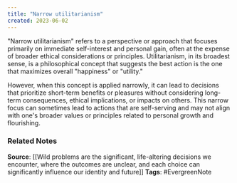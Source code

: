 ```yaml
---
title: "Narrow utilitarianism"
created: 2023-06-02
---
```


"Narrow utilitarianism" refers to a perspective or approach that focuses primarily on immediate self-interest and personal gain, often at the expense of broader ethical considerations or principles. Utilitarianism, in its broadest sense, is a philosophical concept that suggests the best action is the one that maximizes overall "happiness" or "utility."

However, when this concept is applied narrowly, it can lead to decisions that prioritize short-term benefits or pleasures without considering long-term consequences, ethical implications, or impacts on others. This narrow focus can sometimes lead to actions that are self-serving and may not align with one's broader values or principles related to personal growth and flourishing.

### Related Notes
**Source**: [[Wild problems are the significant, life-altering decisions we encounter, where the outcomes are unclear, and each choice can significantly influence our identity and future]]
**Tags**: #EvergreenNote

